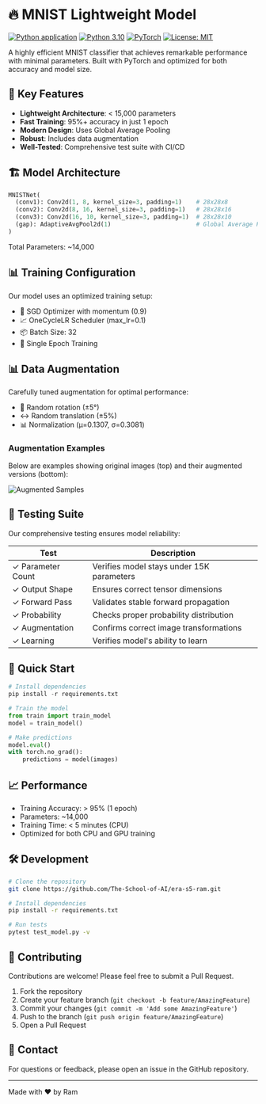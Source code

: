 # 🔥 MNIST Lightweight Model

[![Python application](https://github.com/The-School-of-AI/era-s5-ram/workflows/Python%20application/badge.svg)](https://github.com/The-School-of-AI/era-s5-ram/actions)
[![Python 3.10](https://img.shields.io/badge/Python-3.10-blue.svg)](https://www.python.org/downloads/)
[![PyTorch](https://img.shields.io/badge/PyTorch-2.0+-red.svg)](https://pytorch.org/)
[![License: MIT](https://img.shields.io/badge/License-MIT-yellow.svg)](https://opensource.org/licenses/MIT)

A highly efficient MNIST classifier that achieves remarkable performance with minimal parameters. Built with PyTorch and optimized for both accuracy and model size.

## 🌟 Key Features

- **Lightweight Architecture**: < 15,000 parameters
- **Fast Training**: 95%+ accuracy in just 1 epoch
- **Modern Design**: Uses Global Average Pooling
- **Robust**: Includes data augmentation
- **Well-Tested**: Comprehensive test suite with CI/CD

## 🏗️ Model Architecture

```python
MNISTNet(
  (conv1): Conv2d(1, 8, kernel_size=3, padding=1)    # 28x28x8
  (conv2): Conv2d(8, 16, kernel_size=3, padding=1)   # 28x28x16
  (conv3): Conv2d(16, 10, kernel_size=3, padding=1)  # 28x28x10
  (gap): AdaptiveAvgPool2d(1)                        # Global Average Pooling
)
```

Total Parameters: ~14,000

## 📊 Training Configuration

Our model uses an optimized training setup:
- 🔄 SGD Optimizer with momentum (0.9)
- 📈 OneCycleLR Scheduler (max_lr=0.1)
- 📦 Batch Size: 32
- 🎯 Single Epoch Training

## 📊 Data Augmentation

Carefully tuned augmentation for optimal performance:

- 🔄 Random rotation (±5°)
- ↔️ Random translation (±5%)
- 📊 Normalization (μ=0.1307, σ=0.3081)

### Augmentation Examples
Below are examples showing original images (top) and their augmented versions (bottom):

![Augmented Samples](images/augmented_samples.png)

## 🧪 Testing Suite

Our comprehensive testing ensures model reliability:

| Test | Description |
|------|-------------|
| ✓ Parameter Count | Verifies model stays under 15K parameters |
| ✓ Output Shape | Ensures correct tensor dimensions |
| ✓ Forward Pass | Validates stable forward propagation |
| ✓ Probability | Checks proper probability distribution |
| ✓ Augmentation | Confirms correct image transformations |
| ✓ Learning | Verifies model's ability to learn |

## 🚀 Quick Start

```python
# Install dependencies
pip install -r requirements.txt

# Train the model
from train import train_model
model = train_model()

# Make predictions
model.eval()
with torch.no_grad():
    predictions = model(images)
```

## 📈 Performance

- Training Accuracy: > 95% (1 epoch)
- Parameters: ~14,000
- Training Time: < 5 minutes (CPU)
- Optimized for both CPU and GPU training

## 🛠️ Development

```bash
# Clone the repository
git clone https://github.com/The-School-of-AI/era-s5-ram.git

# Install dependencies
pip install -r requirements.txt

# Run tests
pytest test_model.py -v
```

## 🤝 Contributing

Contributions are welcome! Please feel free to submit a Pull Request.

1. Fork the repository
2. Create your feature branch (`git checkout -b feature/AmazingFeature`)
3. Commit your changes (`git commit -m 'Add some AmazingFeature'`)
4. Push to the branch (`git push origin feature/AmazingFeature`)
5. Open a Pull Request

## 📧 Contact

For questions or feedback, please open an issue in the GitHub repository.

---
Made with ❤️ by Ram